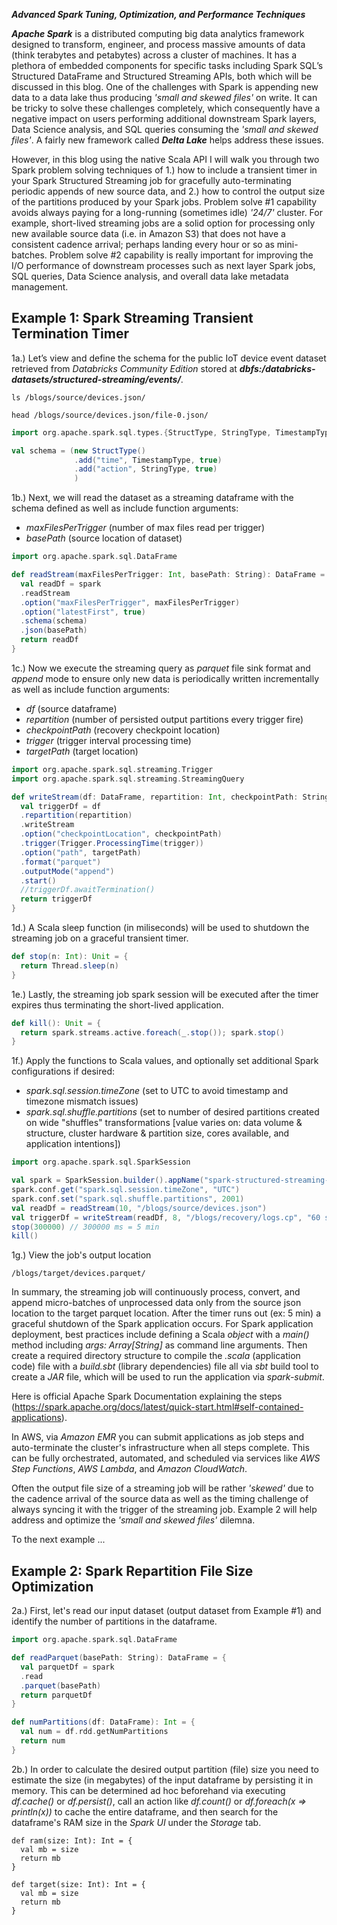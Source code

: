 ***Advanced Spark Tuning, Optimization, and Performance Techniques***

***Apache Spark*** is a distributed computing big data analytics framework designed to transform, engineer, and process massive amounts of data (think terabytes and petabytes) across a cluster of machines.  It has a plethora of embedded components for specific tasks including Spark SQL’s Structured DataFrame and Structured Streaming APIs, both which will be discussed in this blog.  One of the challenges with Spark is appending new data to a data lake thus producing *'small and skewed files'* on write.  It can be tricky to solve these challenges completely, which consequently have a negative impact on users performing additional downstream Spark layers, Data Science analysis, and SQL queries consuming the *'small and skewed files'*.  A fairly new framework called ***Delta Lake*** helps address these issues.

However, in this blog using the native Scala API I will walk you through two Spark problem solving techniques of 1.) how to include a transient timer in your Spark Structured Streaming job for gracefully auto-terminating periodic appends of new source data, and 2.) how to control the output size of the partitions produced by your Spark jobs.  Problem solve #1 capability avoids always paying for a long-running (sometimes idle) *'24/7'* cluster.  For example, short-lived streaming jobs are a solid option for processing only new available source data (i.e. in Amazon S3) that does not have a consistent cadence arrival; perhaps landing every hour or so as mini-batches.  Problem solve #2 capability is really important for improving the I/O performance of downstream processes such as next layer Spark jobs, SQL queries, Data Science analysis, and overall data lake metadata management.

## Example 1: Spark Streaming Transient Termination Timer

1a.) Let’s view and define the schema for the public IoT device event dataset retrieved from *Databricks Community Edition* stored at ***dbfs:/databricks-datasets/structured-streaming/events/***.

```ls /blogs/source/devices.json/```

```head /blogs/source/devices.json/file-0.json/```

```scala
import org.apache.spark.sql.types.{StructType, StringType, TimestampType}

val schema = (new StructType()
              .add("time", TimestampType, true)
              .add("action", StringType, true)
              )
```

1b.) Next, we will read the dataset as a streaming dataframe with the schema defined as well as include function arguments:
- *maxFilesPerTrigger* (number of max files read per trigger)
- *basePath* (source location of dataset)

```scala
import org.apache.spark.sql.DataFrame

def readStream(maxFilesPerTrigger: Int, basePath: String): DataFrame = {
  val readDf = spark
  .readStream
  .option("maxFilesPerTrigger", maxFilesPerTrigger)
  .option("latestFirst", true)
  .schema(schema)
  .json(basePath)
  return readDf
}
```

1c.) Now we execute the streaming query as *parquet* file sink format and *append* mode to ensure only new data is periodically written incrementally as well as include function arguments:
- *df* (source dataframe)
- *repartition* (number of persisted output partitions every trigger fire)
- *checkpointPath* (recovery checkpoint location)
- *trigger* (trigger interval processing time)
- *targetPath* (target location)

```scala
import org.apache.spark.sql.streaming.Trigger
import org.apache.spark.sql.streaming.StreamingQuery

def writeStream(df: DataFrame, repartition: Int, checkpointPath: String, trigger: String, targetPath: String): StreamingQuery = {
  val triggerDf = df
  .repartition(repartition)
  .writeStream
  .option("checkpointLocation", checkpointPath)
  .trigger(Trigger.ProcessingTime(trigger))
  .option("path", targetPath)
  .format("parquet")
  .outputMode("append")
  .start()
  //triggerDf.awaitTermination()
  return triggerDf
}
```

1d.) A Scala sleep function (in miliseconds) will be used to shutdown the streaming job on a graceful transient timer.

```scala
def stop(n: Int): Unit = {
  return Thread.sleep(n)
}
```

1e.)  Lastly, the streaming job spark session will be executed after the timer expires thus terminating the short-lived application.

```scala
def kill(): Unit = {
  return spark.streams.active.foreach(_.stop()); spark.stop()
}
```

1f.) Apply the functions to Scala values, and optionally set additional Spark configurations if desired:
- *spark.sql.session.timeZone* (set to UTC to avoid timestamp and timezone mismatch issues)
- *spark.sql.shuffle.partitions* (set to number of desired partitions created on wide "shuffles" transformations [value varies on: data volume & structure, cluster hardware & partition size, cores available, and application intentions])

```scala
import org.apache.spark.sql.SparkSession

val spark = SparkSession.builder().appName("spark-structured-streaming-transient-app").getOrCreate()
spark.conf.get("spark.sql.session.timeZone", "UTC")
spark.conf.set("spark.sql.shuffle.partitions", 2001)
val readDf = readStream(10, "/blogs/source/devices.json")
val triggerDf = writeStream(readDf, 8, "/blogs/recovery/logs.cp", "60 seconds", "/blogs/target/devices.parquet")
stop(300000) // 300000 ms = 5 min
kill()
```

1g.) View the job's output location

```/blogs/target/devices.parquet/```

In summary, the streaming job will continuously process, convert, and append micro-batches of unprocessed data only from the source json location to the target parquet location.  After the timer runs out (ex: 5 min) a graceful shutdown of the Spark application occurs.  For Spark application deployment, best practices include defining a Scala *object* with a *main()* method including *args: Array[String]* as command line arguments.  Then create a required directory structure to compile the *.scala* (application code) file with a *build.sbt* (library dependencies) file all via *sbt* build tool to create a *JAR* file, which will be used to run the application via *spark-submit*.

Here is official Apache Spark Documentation explaining the steps (https://spark.apache.org/docs/latest/quick-start.html#self-contained-applications).

In AWS, via *Amazon EMR* you can submit applications as job steps and auto-terminate the cluster's infrastructure when all steps complete.  This can be fully orchestrated, automated, and scheduled via services like *AWS Step Functions*, *AWS Lambda*, and *Amazon CloudWatch*.

Often the output file size of a streaming job will be rather *'skewed'* due to the cadence arrival of the source data as well as the timing challenge of always syncing it with the trigger of the streaming job.  Example 2 will help address and optimize the *'small and skewed files'* dilemna.

To the next example ...

## Example 2: Spark Repartition File Size Optimization

2a.) First, let's read our input dataset (output dataset from Example #1) and identify the number of partitions in the dataframe.

```scala
import org.apache.spark.sql.DataFrame

def readParquet(basePath: String): DataFrame = {
  val parquetDf = spark
  .read
  .parquet(basePath)
  return parquetDf
}

def numPartitions(df: DataFrame): Int = {
  val num = df.rdd.getNumPartitions
  return num
}
```

2b.) In order to calculate the desired output partition (file) size you need to estimate the size (in megabytes) of the input dataframe by persisting it in memory.  This can be determined ad hoc beforehand via executing *df.cache()* or *df.persist()*, call an action like *df.count()* or *df.foreach(x => println(x))* to cache the entire dataframe, and then search for the dataframe's RAM size in the *Spark UI* under the *Storage* tab.

```
def ram(size: Int): Int = {
  val mb = size
  return mb
}

def target(size: Int): Int = {
  val mb = size
  return mb
}
```
